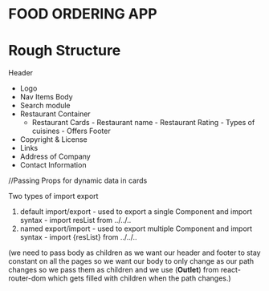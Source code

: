 # FOOD ORDERING APP


# Rough Structure

Header
 - Logo
 - Nav Items
Body
 - Search module
 - Restaurant Container
    - Restaurant Cards
          - Restaurant name
          - Restaurant Rating
          - Types of cuisines
          - Offers
Footer
  - Copyright & License
  - Links
  - Address of Company
  - Contact Information

//Passing Props for dynamic data in cards

Two types of import export
1. default import/export - used to export a single Component and import syntax - import resList from ../../..
2. named export/import - used to export multiple Component and import syntax - import {resList} from ../../..

(we need to pass body as children as we want our header and footer to stay constant on all the pages so we want our body to only change as our path changes so we pass them as children and we use (**Outlet**) from react-router-dom which gets filled with children when the path changes.)